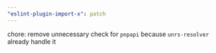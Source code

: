 ```yaml
---
"eslint-plugin-import-x": patch
---
```


chore: remove unnecessary check for `pnpapi` because `unrs-resolver` already handle it
